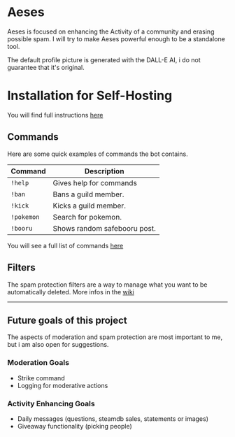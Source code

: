 [wiki-installation]: https://github.com/ChinoCodeDemon/Aeses/wiki/Installation-(Self-Hosting)
[wiki-commands]: https://github.com/ChinoCodeDemon/Aeses/wiki/Commands
[wiki-filters]: https://github.com/ChinoCodeDemon/Aeses/wiki/Filters

# Aeses

Aeses is focused on enhancing the Activity of a community and erasing possible spam.
I will try to make Aeses powerful enough to be a standalone tool.

The default profile picture is generated with the DALL-E AI, i do not guarantee that it's original.

# Installation for Self-Hosting
You will find full instructions [here][wiki-installation]

## Commands
Here are some quick examples of commands the bot contains.

| Command       | Description                   |
| ------------- | -----------------------       |
| `!help`       | Gives help for commands       |
| `!ban`        | Bans a guild member.          |
| `!kick`       | Kicks a guild member.         |
| `!pokemon`    | Search for pokemon.           |
| `!booru`      | Shows random safebooru post.  |

You will see a full list of commands [here][wiki-commands]

## Filters
The spam protection filters are a way to manage what you want to be automatically deleted.
More infos in the [wiki][wiki-filters]

---

## Future goals of this project

The aspects of moderation and spam protection are most important to me, but i am also open for suggestions.

### Moderation Goals
- Strike command
- Logging for moderative actions

### Activity Enhancing Goals
- Daily messages (questions, steamdb sales, statements or images)
- Giveaway functionality (picking people)
